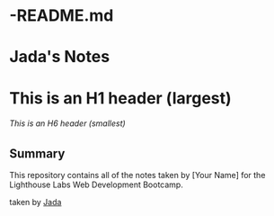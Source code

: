 # -README.md

# Jada's Notes

# This is an H1 header (largest)

###### This is an H6 header (smallest)

## Summary

This repository contains all of the notes taken by [Your Name] for the Lighthouse Labs Web Development Bootcamp.

taken by [Jada](https://github.com/JadaPeters)

